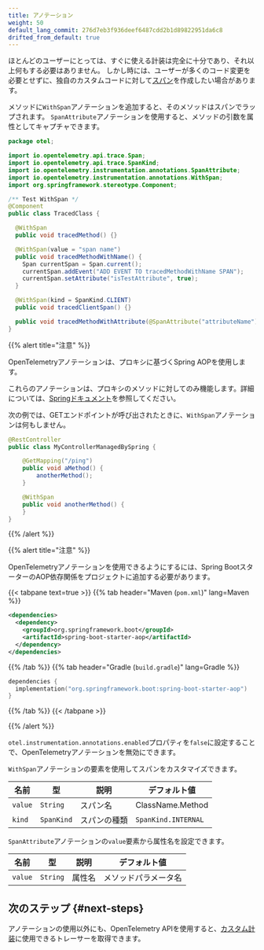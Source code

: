 ```yaml
---
title: アノテーション
weight: 50
default_lang_commit: 276d7eb3f936deef6487cdd2b1d89822951da6c8
drifted_from_default: true
---
```


<!-- markdownlint-disable blanks-around-fences -->
<?code-excerpt path-base="examples/java/spring-starter"?>

ほとんどのユーザーにとっては、すぐに使える計装は完全に十分であり、それ以上何もする必要はありません。
しかし時には、ユーザーが多くのコード変更を必要とせずに、独自のカスタムコードに対して[スパン](/docs/concepts/signals/traces/#spans)を作成したい場合があります。

メソッドに`WithSpan`アノテーションを追加すると、そのメソッドはスパンでラップされます。
`SpanAttribute`アノテーションを使用すると、メソッドの引数を属性としてキャプチャできます。

<!-- prettier-ignore-start -->
<?code-excerpt "src/main/java/otel/TracedClass.java"?>
```java
package otel;

import io.opentelemetry.api.trace.Span;
import io.opentelemetry.api.trace.SpanKind;
import io.opentelemetry.instrumentation.annotations.SpanAttribute;
import io.opentelemetry.instrumentation.annotations.WithSpan;
import org.springframework.stereotype.Component;

/** Test WithSpan */
@Component
public class TracedClass {

  @WithSpan
  public void tracedMethod() {}

  @WithSpan(value = "span name")
  public void tracedMethodWithName() {
    Span currentSpan = Span.current();
    currentSpan.addEvent("ADD EVENT TO tracedMethodWithName SPAN");
    currentSpan.setAttribute("isTestAttribute", true);
  }

  @WithSpan(kind = SpanKind.CLIENT)
  public void tracedClientSpan() {}

  public void tracedMethodWithAttribute(@SpanAttribute("attributeName") String parameter) {}
}
```
<!-- prettier-ignore-end -->

{{% alert title="注意" %}}

OpenTelemetryアノテーションは、プロキシに基づくSpring AOPを使用します。

これらのアノテーションは、プロキシのメソッドに対してのみ機能します。詳細については、[Springドキュメント](https://docs.spring.io/spring-framework/reference/core/aop/proxying.html)を参照してください。

次の例では、GETエンドポイントが呼び出されたときに、`WithSpan`アノテーションは何もしません。

```java
@RestController
public class MyControllerManagedBySpring {

    @GetMapping("/ping")
    public void aMethod() {
        anotherMethod();
    }

    @WithSpan
    public void anotherMethod() {
    }
}
```

{{% /alert %}}

{{% alert title="注意" %}}

OpenTelemetryアノテーションを使用できるようにするには、Spring BootスターターのAOP依存関係をプロジェクトに追加する必要があります。

{{< tabpane text=true >}} {{% tab header="Maven (`pom.xml`)" lang=Maven %}}

```xml
<dependencies>
  <dependency>
    <groupId>org.springframework.boot</groupId>
    <artifactId>spring-boot-starter-aop</artifactId>
  </dependency>
</dependencies>
```

{{% /tab %}} {{% tab header="Gradle (`build.gradle`)" lang=Gradle %}}

```kotlin
dependencies {
  implementation("org.springframework.boot:spring-boot-starter-aop")
}
```

{{% /tab %}} {{< /tabpane >}}

{{% /alert %}}

`otel.instrumentation.annotations.enabled`プロパティを`false`に設定することで、OpenTelemetryアノテーションを無効にできます。

`WithSpan`アノテーションの要素を使用してスパンをカスタマイズできます。

| 名前    | 型         | 説明         | デフォルト値        |
| ------- | ---------- | ------------ | ------------------- |
| `value` | `String`   | スパン名     | ClassName.Method    |
| `kind`  | `SpanKind` | スパンの種類 | `SpanKind.INTERNAL` |

`SpanAttribute`アノテーションの`value`要素から属性名を設定できます。

| 名前    | 型       | 説明   | デフォルト値         |
| ------- | -------- | ------ | -------------------- |
| `value` | `String` | 属性名 | メソッドパラメータ名 |

## 次のステップ {#next-steps}

アノテーションの使用以外にも、OpenTelemetry APIを使用すると、[カスタム計装](../api)に使用できるトレーサーを取得できます。
